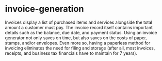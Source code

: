 # invoice-generation
Invoices display a list of purchased items and services alongside the total amount a customer must pay.
 The invoice record itself contains important details such as the balance, due date, and payment status.
 Using an invoice generator not only saves on time, but also saves on the costs of paper, stamps, and/or envelopes. Even more so, having a paperless method for invoicing eliminates the need for filing and storage (after all, most invoices, receipts, and business tax financials have to maintain for 7 years).
